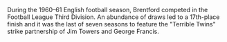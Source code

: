 During the 1960–61 English football season, Brentford competed in the Football League Third Division. An abundance of draws led to a 17th-place finish and it was the last of seven seasons to feature the "Terrible Twins" strike partnership of Jim Towers and George Francis.

